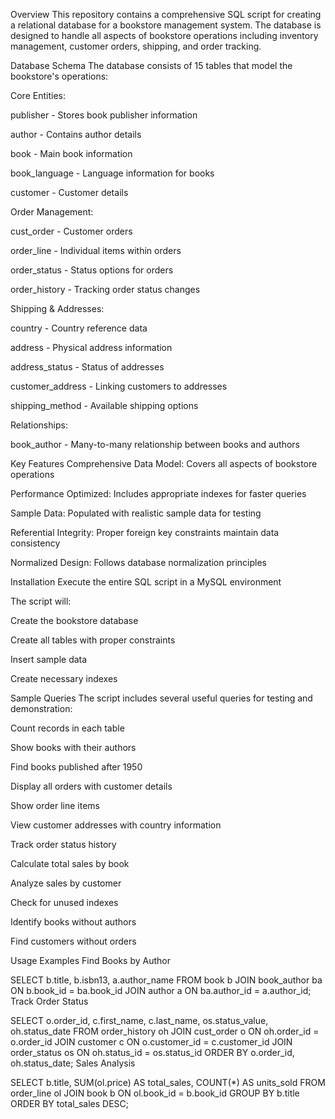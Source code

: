 Overview
This repository contains a comprehensive SQL script for creating a relational database for a bookstore management system. The database is designed to handle all aspects of bookstore operations including inventory management, customer orders, shipping, and order tracking.

Database Schema
The database consists of 15 tables that model the bookstore's operations:

Core Entities:

publisher - Stores book publisher information

author - Contains author details

book - Main book information

book_language - Language information for books

customer - Customer details

Order Management:

cust_order - Customer orders

order_line - Individual items within orders

order_status - Status options for orders

order_history - Tracking order status changes

Shipping & Addresses:

country - Country reference data

address - Physical address information

address_status - Status of addresses

customer_address - Linking customers to addresses

shipping_method - Available shipping options

Relationships:

book_author - Many-to-many relationship between books and authors

Key Features
Comprehensive Data Model: Covers all aspects of bookstore operations

Performance Optimized: Includes appropriate indexes for faster queries

Sample Data: Populated with realistic sample data for testing

Referential Integrity: Proper foreign key constraints maintain data consistency

Normalized Design: Follows database normalization principles

Installation
Execute the entire SQL script in a MySQL environment

The script will:

Create the bookstore database

Create all tables with proper constraints

Insert sample data

Create necessary indexes

Sample Queries
The script includes several useful queries for testing and demonstration:

Count records in each table

Show books with their authors

Find books published after 1950

Display all orders with customer details

Show order line items

View customer addresses with country information

Track order status history

Calculate total sales by book

Analyze sales by customer

Check for unused indexes

Identify books without authors

Find customers without orders

Usage Examples
Find Books by Author

SELECT b.title, b.isbn13, a.author_name 
FROM book b
JOIN book_author ba ON b.book_id = ba.book_id
JOIN author a ON ba.author_id = a.author_id;
Track Order Status

SELECT o.order_id, c.first_name, c.last_name, 
       os.status_value, oh.status_date
FROM order_history oh
JOIN cust_order o ON oh.order_id = o.order_id
JOIN customer c ON o.customer_id = c.customer_id
JOIN order_status os ON oh.status_id = os.status_id
ORDER BY o.order_id, oh.status_date;
Sales Analysis

SELECT b.title, SUM(ol.price) AS total_sales, COUNT(*) AS units_sold
FROM order_line ol
JOIN book b ON ol.book_id = b.book_id
GROUP BY b.title
ORDER BY total_sales DESC;



